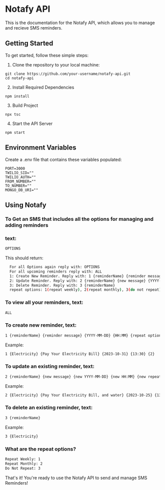 # Notafy API

This is the documentation for the Notafy API, which allows you to manage and recieve SMS reminders.

## Getting Started

To get started, follow these simple steps:

1. Clone the repository to your local machine:

```shell
git clone https://github.com/your-username/notafy-api.git
cd notafy-api
```

2. Install Required Dependencies
```shell
npm install
```

3. Build Project
```shell
npx tsc
```

4. Start the API Server
```shell
npm start
```

## Environment Variables

Create a .env file that contains these variables populated:
```env
PORT=3000
TWILIO_SID=""
TWILIO_AUTH=""
FROM_NUMBER=""
TO_NUMBER=""
MONGO_DB_URI=""
```

## Using Notafy

### To Get an SMS that includes all the options for managing and adding reminders
### text:
```bash
OPTIONS
```
This should return:
```bash
  For all Options again reply with: OPTIONS
  For all upcoming reminders reply with: ALL
  1: Create New Reminder. Reply with: 1 {reminderName} {reminder message} {YYYY-MM-DD} {HH:MM} {repeat options}
  2: Update Reminder. Reply with: 2 {reminderName} {new message} {YYYY-MM-DD} {HH:MM} {repeat options}
  3: Delete Reminder. Reply with: 3 {reminderName}
  repeat options: 1(repeat weekly), 2(repeat monthly), 3(do not repeat)
```
### To view all your reminders, text:
```bash
ALL
```

### To create new reminder, text:
```bash
1 {reminderName} {reminder message} {YYYY-MM-DD} {HH:MM} {repeat options}
```
Example:
```bash
1 {Electricity} {Pay Your Electricity Bill} {2023-10-31} {13:30} {2}
```

### To update an existing reminder, text:
```bash
2 {reminderName} {new message} {new YYYY-MM-DD} {new HH:MM} {new repeat options}
```
Example:
```bash
2 {Electricity} {Pay Your Electricity Bill, and water} {2023-10-25} {13:45} {1}
```

### To delete an existing reminder, text:
```bash
3 {reminderName}
```
Example:
```bash
3 {Electricity}
```

### What are the repeat options?
```bash
Repeat Weekly: 1
Repeat Monthly: 2
Do Not Repeat: 3
```

That's it! You're ready to use the Notafy API to send and manage SMS Reminders!